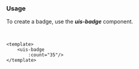 ### Usage
To create a badge, use the ***uis-badge*** component.

&nbsp;
&nbsp;
&nbsp;

```vue
<template>
    <uis-badge
        :count="35"/>
</template>
```
